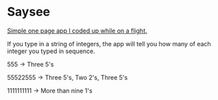 # Saysee

<a href="http://www.willfolsom.com/Saysee.html">Simple one page app I coded up while on a flight.</a>

If you type in a string of integers, the app will tell you how many of each integer you typed in sequence.


555 -> Three 5's

55522555 -> Three 5's, Two 2's, Three 5's

1111111111 -> More than nine 1's
